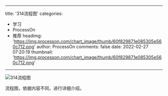 
---
title: '314流程图'
categories: 
 - 学习
 - ProcessOn
 - 推荐
headimg: 'https://img.processon.com/chart_image/thumb/60f829871e085305e560c712.png'
author: ProcessOn
comments: false
date: 2022-02-27 07:20:19
thumbnail: 'https://img.processon.com/chart_image/thumb/60f829871e085305e560c712.png'
---

<div>   
<img class="thumb" alt="314流程图" src="https://img.processon.com/chart_image/thumb/60f829871e085305e560c712.png" referrerpolicy="no-referrer">
<p>流程图，依据内容不同，进行详细介绍。</p>  
</div>
            
